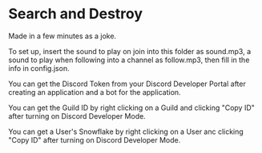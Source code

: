 # Search and Destroy

Made in a few minutes as a joke.

To set up, insert the sound to play on join into this folder as sound.mp3, a sound to play when following into a channel as follow.mp3, then fill in the info in config.json.

You can get the Discord Token from your Discord Developer Portal after creating an application and a bot for the application.

You can get the Guild ID by right clicking on a Guild and clicking "Copy ID" after turning on Discord Developer Mode.

You can get a User's Snowflake by right clicking on a User anc clicking "Copy ID" after turning on Discord Developer Mode.